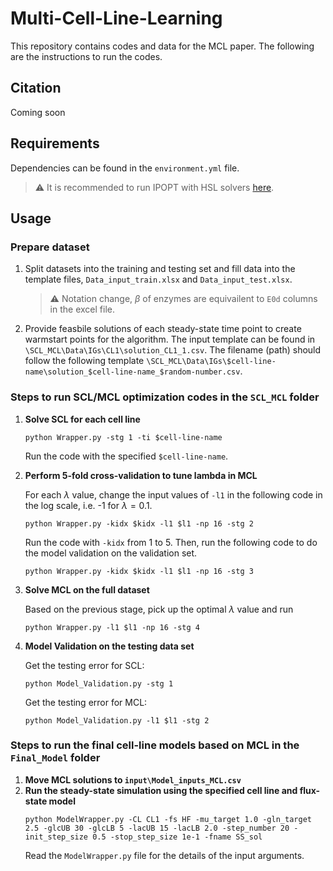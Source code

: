 # Multi-Cell-Line-Learning
This repository contains codes and data for the MCL paper. The following are the instructions to run the codes.

## Citation
Coming soon


## Requirements

Dependencies can be found in the `environment.yml` file.
> :warning: It is recommended to run IPOPT with HSL solvers [here](https://coin-or.github.io/Ipopt/INSTALL.html).

## Usage
### Prepare dataset

1. Split datasets into the training and testing set and fill data into the template files, `Data_input_train.xlsx` and `Data_input_test.xlsx`.
   > :warning: Notation change, $\beta$ of enzymes are equivailent to `E0d` columns in the excel file.
2. Provide feasbile solutions of each steady-state time point to create warmstart points for the algorithm. The input template can be found in `\SCL_MCL\Data\IGs\CL1\solution_CL1_1.csv`. The filename (path) should follow the following template `\SCL_MCL\Data\IGs\$cell-line-name\solution_$cell-line-name_$random-number.csv`.

### Steps to run SCL/MCL optimization codes in the `SCL_MCL` folder
1. **Solve SCL for each cell line**
   ```
   python Wrapper.py -stg 1 -ti $cell-line-name
   ```
   Run the code with the specified `$cell-line-name`.
2. **Perform 5-fold cross-validation to tune lambda in MCL**

   For each $\lambda$ value, change the input values of `-l1` in the following code in the log scale, i.e. -1 for $\lambda = 0.1$.
   ```
   python Wrapper.py -kidx $kidx -l1 $l1 -np 16 -stg 2
   ```
   Run the code with `-kidx` from 1 to 5. Then, run the following code to do the model validation on the validation set.
   ```
   python Wrapper.py -kidx $kidx -l1 $l1 -np 16 -stg 3
   ```
4. **Solve MCL on the full dataset**
   
   Based on the previous stage, pick up the optimal $\lambda$ value and run 
   ```
   python Wrapper.py -l1 $l1 -np 16 -stg 4
   ```
5. **Model Validation on the testing data set**

   Get the testing error for SCL:
   ```
   python Model_Validation.py -stg 1
   ```

   Get the testing error for MCL:
   ```
   python Model_Validation.py -l1 $l1 -stg 2
   ```
### Steps to run the final cell-line models based on MCL in the `Final_Model` folder
1. **Move MCL solutions to `input\Model_inputs_MCL.csv`**
2. **Run the steady-state simulation using the specified cell line and flux-state model**
   ```
   python ModelWrapper.py -CL CL1 -fs HF -mu_target 1.0 -gln_target 2.5 -glcUB 30 -glcLB 5 -lacUB 15 -lacLB 2.0 -step_number 20 -init_step_size 0.5 -stop_step_size 1e-1 -fname SS_sol
   ```
   Read the `ModelWrapper.py` file for the details of the input arguments.

